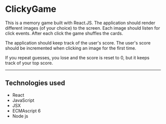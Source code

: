 # ClickyGame
This is a memory game built with React.JS. The application should render different images (of your choice) to the screen. Each image should listen for click events. After each click the game shuffles the cards.

The application should keep track of the user's score. The user's score should be incremented when clicking an image for the first time. 

If you repeat guesses, you lose and the score is reset to 0, but it keeps track of your top score.
_____________________________________________________________________

## Technologies used
* React
* JavaScript
* JSX
* ECMAscript 6
* Node js